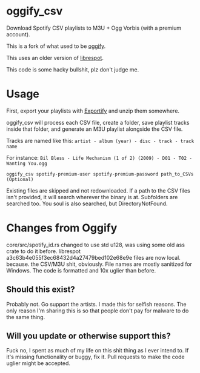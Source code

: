 # oggify_csv
Download Spotify CSV playlists to M3U + Ogg Vorbis (with a premium account).

This is a fork of what used to be [oggify](https://github.com/pisto/oggify).

This uses an older version of [librespot](https://github.com/librespot-org/librespot).

This code is some hacky bullshit, plz don't judge me.

# Usage
First, export your playlists with [Exportify](https://watsonbox.github.io/exportify/) and unzip them somewhere.

oggify_csv will process each CSV file,
create a folder, save playlist tracks inside that folder,
and generate an M3U playlist alongside the CSV file.

Tracks are named like this: `artist - album (year) - disc - track - track name`

For instance: `Bil Bless - Life Mechanism (1 of 2) (2009) - D01 - T02 - Wanting You.ogg`

```
oggify_csv spotify-premium-user spotify-premium-password path_to_CSVs (Optional)
```
Existing files are skipped and not redownloaded.
If a path to the CSV files isn't provided, it will search wherever the binary is at.
Subfolders are searched too.
You soul is also searched, but DirectoryNotFound.

# Changes from Oggify
core/src/spotify_id.rs changed to use std u128, was using some old ass crate to do it before.
librespot a3c63b4e055f3ec68432d4a27479bed102e68e9e files are now local. because.
the CSV/M3U shit, obviously.
File names are mostly sanitized for Windows.
The code is formatted and 10x uglier than before.

## Should this exist?
Probably not.  Go support the artists.  I made this for selfish reasons.
The only reason I'm sharing this is so that people don't pay for malware to do the same thing.

## Will you update or otherwise support this?
Fuck no, I spent as much of my life on this shit thing as I ever intend to.
If it's missing functionality or buggy, fix it.
Pull requests to make the code uglier might be accepted.